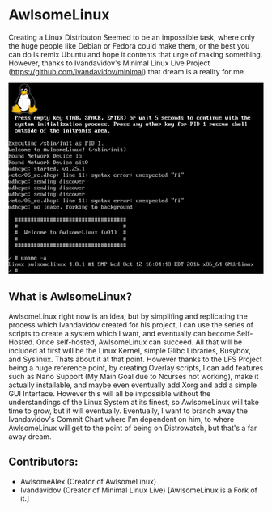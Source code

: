 # AwlsomeLinux

Creating a Linux Distributon Seemed to be an impossible task, where only the huge people like Debian or Fedora could make them, or the best you can do is remix Ubuntu and hope it contents that urge of making something. However, thanks to Ivandavidov's Minimal Linux Live Project (https://github.com/ivandavidov/minimal) that dream is a reality for me. 

![AwlsomeLinux](https://github.com/AwlsomeAlex/AwlsomeLinux/blob/master/awlsomelinux.png?raw=true)

## What is AwlsomeLinux?
AwlsomeLinux right now is an idea, but by simplifing and replicating the process which Ivandavidov created for his project, I can use the series of scripts to create a system which I want, and eventually can become Self-Hosted. Once self-hosted, AwlsomeLinux can succeed. All that will be included at first will be the Linux Kernel, simple Glibc Libraries, Busybox, and Syslinux. Thats about it at that point. However thanks to the LFS Project being a huge reference point, by creating Overlay scripts, I can add features such as Nano Support (My Main Goal due to Ncurses not working), make it actually installable, and maybe even eventually add Xorg and add a simple GUI Interface. However this will all be impossible without the understandings of the Linux System at its finest, so AwlsomeLinux will take time to grow, but it will eventually. Eventually, I want to branch away the Ivandavidov's Commit Chart where I'm dependent on him, to where AwlsomeLinux will get to the point of being on Distrowatch, but that's a far away dream.

## Contributors:
* AwlsomeAlex (Creator of AwlsomeLinux)
* Ivandavidov (Creator of Minimal Linux Live) [AwlsomeLinux is a Fork of it.]


